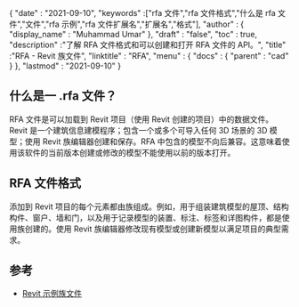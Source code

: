 {
  "date" : "2021-09-10",
  "keywords" :["rfa 文件","rfa 文件格式","什么是 rfa 文件","文件","rfa 示例","rfa 文件扩展名","扩展名","格式"],
  "author" : {
    "display_name" : "Muhammad Umar"
},
  "draft" : "false",
  "toc" : true,
  "description" :"了解 RFA 文件格式和可以创建和打开 RFA 文件的 API。",
  "title" :"RFA - Revit 族文件",
  "linktitle" : "RFA",
  "menu" : {
    "docs" : {
      "parent" : "cad"
}
},
  "lastmod" : "2021-09-10"
}

## 什么是一 .rfa 文件？
RFA 文件是可以加载到 Revit 项目（使用 Revit 创建的项目）中的数据文件。 Revit 是一个建筑信息建模程序；包含一个或多个可导入任何 3D 场景的 3D 模型；使用 Revit 族编辑器创建和保存。RFA 中包含的模型不向后兼容。这意味着使用该软件的当前版本创建或修改的模型不能使用以前的版本打开。


## RFA 文件格式
添加到 Revit 项目的每个元素都由族组成。例如，用于组装建筑模型的屋顶、结构构件、窗户、墙和门，以及用于记录模型的装置、标注、标签和详图构件，都是使用族创建的。使用 Revit 族编辑器修改现有模型或创建新模型以满足项目的典型需求。


## 参考

* [Revit 示例族文件](https://knowledge.autodesk.com/support/revit/getting-started/caas/CloudHelp/cloudhelp/2021/ENU/Revit-GetStarted/files/GUID-73E0E508-B9DA-4405-BAB4-C46D803BC1DE-htm.html)

